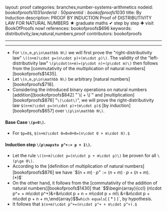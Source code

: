 layout: proof
categories: branches,number-systems-arithmetics
nodeid: bookofproofs$1031
orderid: 50
parentid: bookofproofs$1030
title: By Induction
description: PROOF BY INDUCTION Proof of DISTRIBUTIVITY LAW FOR NATURAL NUMBERS &#9733; graduate maths &#10004; step by step &#10010; visit BookOfProofs now!
references: bookofproofs$696
keywords: distributivity,law,natural,numbers,proof
contributors: bookofproofs

---


---

* For `\(n,m,p\in\mathbb N\)` we will first prove the "right-distributivity law" `\((n+m)\cdot p=(n\cdot p)+(m\cdot p)\)`. The validity of the "left-distributivity law" `\(p\cdot(n+m)=(p\cdot n)+(p\cdot m)\)` then follows from the [commutativity of the multiplication of natural numbers][bookofproofs$1435].
* Let `\(n,m,p\in\mathbb N\)` be arbitrary [natural numbers][bookofproofs$718].
* Considering the introduced binary operations on natural numbers [addition][bookofproofs$842] "`\( + \)`" and [multiplication][bookofproofs$876] "`\(\cdot\)`", we will prove the right-distributivity law `$(n+m)\cdot p=(n\cdot p)+(m\cdot p)$` [by induction][bookofproofs$657]  over `\(p\in\mathbb N\)`. 

#### Base Case `\(p=0\)`.

* For `$p=0$`, `$(n+m)\cdot 0=0=0+0=(n\cdot 0 + m\cdot 0).$`

#### Induction step `\(p\mapsto p^+:= p + 1\)`.

* Let the rule `\((n+m)\cdot p=(n\cdot p + m\cdot p)\)` be proven for all `\(p\ge 0\)`. 
* According to the [definition of multiplication of natural numbers][bookofproofs$876] we have  `$$(n+m)\cdot p^+:=(n+m)\cdot p + (n+m).\quad\quad( * )$$`
* On the other hand, it follows from the [commutativity of the addition of natural numbers][bookofproofs$1430] that
`$$\begin{array}{ccl}
(n\cdot p^+ + m\cdot p^+)&=&n\cdot p + n + m\cdot p + m\\
&=&n\cdot p + m\cdot p + n + m,\end{array}$$`
which equals `\( ( * ) \)`, by hypothesis. 
* It follows that `$(n+m)\cdot p^+=(n\cdot p^+ + m\cdot p^+).$`
